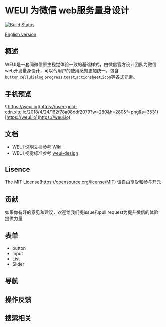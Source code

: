 WEUI 为微信 web服务量身设计
=====

[![Build Status](https://user-gold-cdn.xitu.io/2018/4/24/162f7821139fc1c8)](https://travis-ci.org/Tencent/weui.svg?branch=master)

[English version](README.md)

## 概述

WEUI是一套同微信原生视觉体验一致的基础样式，由微信官方设计团队为微信web开发量身设计，可以令用户的使用感知更加统一。包含`button`,`cell`,`dialog`,`progress`,`toast`,`actionsheet`,`icon`等各式元素。

## 手机预览
![https://weui.io](https://user-gold-cdn.xitu.io/2018/4/24/162f78a08ddf2079?w=280&h=280&f=png&s=3531)[https://weui.io](https://weui.io)


## 文档
- WEUI 说明文档参考 [Wiki](https://github.com/Tencent/weui/wiki)
- WEUI 视觉标准参考 [weui-design](https://github.com/weui/weui-design)

## Lisence
The MIT License(https://opensource.org/license/MIT)
请自由享受和参与开元

## 贡献
如果你有好的意见和建议，欢迎给我们提issue和pull request为提升微信的体验提供力量


## 表单
  - button
  - Input
  - List
  - Slider

## 导航


## 操作反馈


## 搜索相关